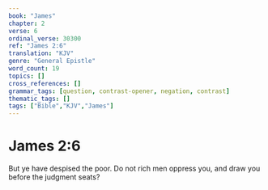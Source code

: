 ```yaml
---
book: "James"
chapter: 2
verse: 6
ordinal_verse: 30300
ref: "James 2:6"
translation: "KJV"
genre: "General Epistle"
word_count: 19
topics: []
cross_references: []
grammar_tags: [question, contrast-opener, negation, contrast]
thematic_tags: []
tags: ["Bible","KJV","James"]
---
```


# James 2:6

But ye have despised the poor. Do not rich men oppress you, and draw you before the judgment seats?
